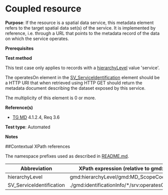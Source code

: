 # Coupled resource

**Purpose**: If the resource is a spatial data service, this metadata element refers to the
target spatial data set(s) of the service. It is implemented by reference, i.e. through a URL that
points to the metadata record of the data on which the service operates.

**Prerequisites**

**Test method**

This test case only applies to records with a [hierarchyLevel](#hierarchyLevel) value 'service'.

The operatesOn element in the [SV_ServiceIdentification](#SV_ServiceIdentification) element should be a HTTP URI that when retrieved using 
HTTP GET should return the metadata document describing the dataset exposed by this service.

The multiplicity of this element is 0 or more.

**Reference(s)**	 

* [TG MD](http://inspire.ec.europa.eu/id/ats/metadata/2.0/sds/README#ref_TG_MD) 4.1.2.4, Req 3.6

**Test type**: Automated

**Notes**


##Contextual XPath references

The namespace prefixes used as described in [README.md](http://inspire.ec.europa.eu/id/ats/metadata/2.0/sds/README#namespaces).

Abbreviation                                   |  XPath expression (relative to gmd:MD_Metadata)
-----------------------------------------------| -------------------------------------------------------------------------
<a name="hierarchyLevel"></a> hierarchyLevel | gmd:hierarchyLevel/gmd:MD_ScopeCode/@codeListValue
<a name="coupling"></a> SV_ServiceIdentification   | ./gmd:identificationInfo/\*/srv:operatesOn
